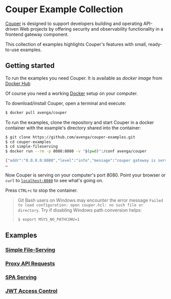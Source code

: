 # Couper Example Collection

[Couper](https://couper.io) is designed to support developers
building and operating API-driven Web projects by offering security
and observability functionality in a frontend gateway
component.

This collection of examples highlights Couper's features with small, ready-to-use examples.

## Getting started

To run the examples you need Couper. It is available as _docker
image_ from [Docker Hub](https://hub.docker.com/r/avenga/couper)

Of course you need a working [Docker](https://www.docker.com/) setup on your
computer.

To download/install Couper, open a terminal and execute:

```sh
$ docker pull avenga/couper
```

To run the examples, clone the repository and start Couper in a docker
container with the example's directory shared into the container:

```sh
$ git clone https://github.com/avenga/couper-examples.git
$ cd couper-examples
$ cd simple-fileserving
$ docker run --rm -p 8080:8080 -v "$(pwd)":/conf avenga/couper

{"addr":"0.0.0.0:8080","level":"info","message":"couper gateway is serving","timestamp":"2020-08-27T16:39:18Z","type":"couper"}
…
```

Now Couper is serving on your computer's port 8080. Point your
browser or `curl` to [`localhost:8080`](http://localhost:8080/) to see what's going on.

Press `CTRL+c` to stop the container.

> Git Bash users on Windows may encounter the error message `Failed to load configuration: open couper.hcl: no such file or directory`. Try if disabling Windows path conversion helps:
> ```sh
> $ export MSYS_NO_PATHCONV=1
> ```

## Examples

### [Simple File-Serving](simple-fileserving/README.md)

### [Proxy API Requests](api-proxy/README.md)

### [SPA Serving](spa-serving/README.md)

### [JWT Access Control](jwt-access-control/README.md)
